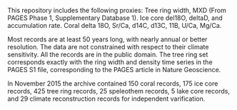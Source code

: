 This repository includes the following proxies:
      Tree ring width, MXD (From PAGES Phase 1, Supplementary Database 1).
      Ice core del18O, deltaD, and accumulation rate.
      Coral delta 18O, Sr/Ca, d14C, d13C, 11B, U/Ca, Mg/Ca. 

Most records are at least 50 years long, with nearly annual or better resolution.  The data are not constrained with respect to their climate sensitivity.  All the records are in the public domain. The tree ring set corresponds exactly with the ring width and density time series in the PAGES S1 file, corresponding to the PAGES article in Nature Geoscience.

In November 2015 the archive contained 150 coral records, 175 ice core records, 425 tree ring records, 25 speleothem records, 5 lake core records, and 29 climate reconstruction records for independent varification.

